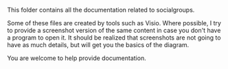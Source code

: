 This folder contains all the documentation related to socialgroups.

Some of these files are created by tools such as Visio.  Where possible, I try to provide a screenshot version of the same content in case you don't have a program to open it. 
It should be realized that screenshots are not going to have as much details, but will get you the basics of the diagram.

You are welcome to help provide documentation.
